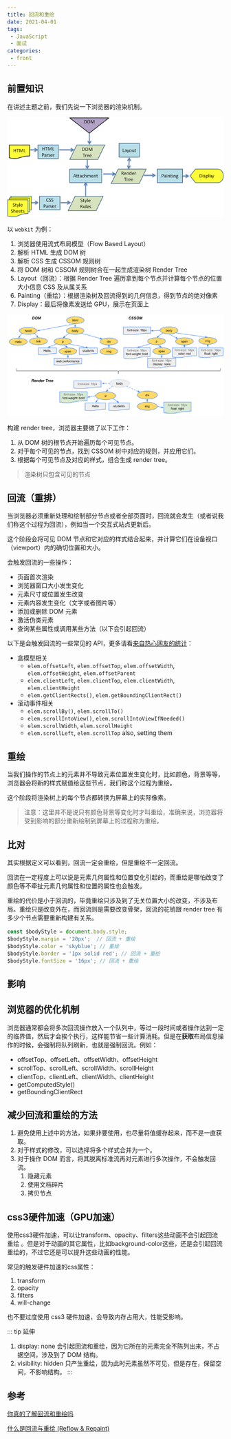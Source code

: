 ```yaml
---
title: 回流和重绘
date: 2021-04-01
tags:
 - JavaScript
 - 面试
categories:
 - front
---
```


## 前置知识

在讲述主题之前，我们先说一下浏览器的渲染机制。

![](../../imgs/layout_repaint.png)

以 `webkit` 为例：
1. 浏览器使用流式布局模型（Flow Based Layout）
2. 解析 HTML 生成 DOM 树
3. 解析 CSS 生成 CSSOM 规则树
4. 将 DOM 树和 CSSOM 规则树合在一起生成渲染树 Render Tree
5. Layout（回流）：根据 Render Tree 遍历拿到每个节点并计算每个节点的位置大小信息 CSS 及从属关系
6. Painting（重绘）：根据渲染树及回流得到的几何信息，得到节点的绝对像素
7. Display：最后将像素发送给 GPU，展示在页面上

![](../../imgs/render_tree.png)

构建 render tree，浏览器主要做了以下工作：
1. 从 DOM 树的根节点开始遍历每个可见节点。
2. 对于每个可见的节点，找到 CSSOM 树中对应的规则，并应用它们。
3. 根据每个可见节点及对应的样式，组合生成 render tree。

> 渲染树只包含可见的节点

## 回流（重排）

当浏览器必须重新处理和绘制部分节点或者全部页面时，回流就会发生（或者说我们称这个过程为回流），例如当一个交互式站点更新后。

这个阶段会将可见 DOM 节点和它对应的样式结合起来，并计算它们在设备视口（viewport）内的确切位置和大小。

会触发回流的一些操作：
- 页面首次渲染
- 浏览器窗口大小发生变化
- 元素尺寸或位置发生改变
- 元素内容发生变化（文字或者图片等）
- 添加或删除 DOM 元素
- 激活伪类元素
- 查询某些属性或调用某些方法（以下会引起回流）

以下是会触发回流的一些常见的 API，更多请看[来自热心网友的统计](https://gist.github.com/paulirish/5d52fb081b3570c81e3a)：
- 盒模型相关
  - `elem.offsetLeft`, `elem.offsetTop`, `elem.offsetWidth`, `elem.offsetHeight`, `elem.offsetParent`
  - `elem.clientLeft`, `elem.clientTop`, `elem.clientWidth`, `elem.clientHeight`
  - `elem.getClientRects()`, `elem.getBoundingClientRect()`
- 滚动事件相关
  - `elem.scrollBy()`, `elem.scrollTo()`
  - `elem.scrollIntoView()`, `elem.scrollIntoViewIfNeeded()`
  - `elem.scrollWidth`, `elem.scrollHeight`
  - `elem.scrollLeft`, `elem.scrollTop` also, setting them

## 重绘

当我们操作的节点上的元素并不导致元素位置发生变化时，比如颜色，背景等等，浏览器会将新的样式赋值给这些节点，我们称这个过程为重绘。

这个阶段将渲染树上的每个节点都转换为屏幕上的实际像素。

> 注意：这里并不是说只有颜色背景等变化时才叫重绘，准确来说，浏览器将受到影响的部分重新绘制到屏幕上的过程称为重绘。

## 比对

其实根据定义可以看到，回流一定会重绘，但是重绘不一定回流。

回流在一定程度上可以说是元素几何属性和位置变化引起的，而重绘是哪怕改变了颜色等不牵扯元素几何属性和位置的属性也会触发。

重绘的代价是小于回流的，毕竟重绘只涉及到了无关位置大小的改变，不涉及布局。重绘只是改变外在，而回流则是需要改变骨架，回流的花销跟 render tree 有多少个节点需要重新构建有关系。

```js
const $bodyStyle = document.body.style;
$bodyStyle.margin = '20px';  // 回流 + 重绘
$bodyStyle.color = 'skyblue'; // 重绘
$bodyStyle.border = '1px solid red'; // 回流 + 重绘
$bodyStyle.fontSize = '16px'; // 回流 + 重绘
```

## 影响

## 浏览器的优化机制

浏览器通常都会将多次回流操作放入一个队列中，等过一段时间或者操作达到一定的临界值，然后才会挨个执行，这样能节省一些计算消耗。但是在**获取**布局信息操作的时候，会强制将队列刷新，也就是强制回流。例如：

- offsetTop、offsetLeft、offsetWidth、offsetHeight
- scrollTop、scrollLeft、scrollWidth、scrollHeight
- clientTop、clientLeft、clientWidth、clientHeight
- getComputedStyle()
- getBoundingClientRect

## 减少回流和重绘的方法

1. 避免使用上述中的方法，如果非要使用，也尽量将值缓存起来，而不是一直获取。
2. 对于样式的修改，可以选择将多个样式合并为一个。
3. 对于操作 DOM 而言，将其脱离标准流再对元素进行多次操作，不会触发回流。
   1. 隐藏元素
   2. 使用文档碎片
   3. 拷贝节点

## css3硬件加速（GPU加速）

使用css3硬件加速，可以让transform、opacity、filters这些动画不会引起回流重绘 。但是对于动画的其它属性，比如background-color这些，还是会引起回流重绘的，不过它还是可以提升这些动画的性能。

常见的触发硬件加速的css属性：
1. transform
2. opacity
3. filters
4. will-change

也不要过度使用 css3 硬件加速，会导致内存占用大，性能受影响。

::: tip 延伸
1. display: none 会引起回流和重绘，因为它所在的元素完全不陈列出来，不占据空间，涉及到了 DOM 结构。
2. visibility: hidden 只产生重绘，因为此时元素虽然不可见，但是存在，保留空间，不影响结构。
:::
## 参考

[你真的了解回流和重绘吗](https://segmentfault.com/a/1190000017329980)

[什么是回流与重绘 (Reflow & Repaint)](https://www.ahwgs.cn/shenmeshihuiliuyuzhonghui-reflow-repaint.html)

